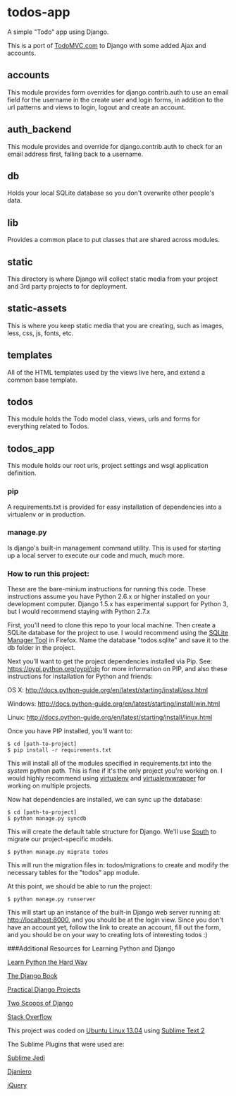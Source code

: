 todos-app
=========

A simple "Todo" app using Django.

This is a port of [TodoMVC.com](http://todomvc.com) to Django with some added Ajax and accounts.

## accounts
This module provides form overrides for django.contrib.auth to use an email field for the username in the create user and login forms, in addition to the url patterns and views to login, logout and create an account.

## auth_backend
This module provides and override for django.contrib.auth to check for an email address first, falling back to a username.

## db
Holds your local SQLite database so you don't overwrite other people's data.

## lib
Provides a common place to put classes that are shared across modules.

## static
This directory is where Django will collect static media from your project and 3rd party projects to for deployment.

## static-assets
This is where you keep static media that you are creating, such as images, less, css, js, fonts, etc.

## templates
All of the HTML templates used by the views live here, and extend a common base template.

## todos
This module holds the Todo model class, views, urls and forms for everything related to Todos.

## todos_app
This module holds our root urls, project settings and wsgi application definition.

### pip
A requirements.txt is provided for easy installation of dependencies into a virtualenv or in production.

### manage.py
Is django's built-in management command utility. This is used for starting up a local server to execute our code and much, much more.

### How to run this project:

These are the bare-minium instructions for running this code. These instructions assume you have Python 2.6.x or higher installed on your development computer. Django 1.5.x has experimental support for Python 3, but I would recommend staying with Python 2.7.x

First, you'll need to clone this repo to your local machine. Then create a SQLite database for the project to use. I would recommend using the [SQLite Manager Tool](https://addons.mozilla.org/en-US/firefox/addon/sqlite-manager/) in Firefox. Name the database "todos.sqlite" and save it to the db folder in the project.

Next you'll want to get the project dependencies installed via Pip. See: https://pypi.python.org/pypi/pip for more information on PIP, and also these instructions for installation for Python and friends:

OS X: http://docs.python-guide.org/en/latest/starting/install/osx.html

Windows: http://docs.python-guide.org/en/latest/starting/install/win.html

Linux: http://docs.python-guide.org/en/latest/starting/install/linux.html

Once you have PIP installed, you'll want to:

    $ cd [path-to-project]
    $ pip install -r requirements.txt

This will install all of the modules specified in requirements.txt into the *system* python path. This is fine if it's the only project you're working on. I would highly recommend using [virtualenv](https://virtualenv.readthedocs.org/en/latest/) and [virtualenvwrapper](http://virtualenvwrapper.readthedocs.org/en/latest/) for working on multiple projects.

Now hat dependencies are installed, we can sync up the database:

    $ cd [path-to-project]
    $ python manage.py syncdb

This will create the default table structure for Django. We'll use [South](http://south.aeracode.org) to migrate our project-specific models.

    $ python manage.py migrate todos

This will run the migration files in: todos/migrations to create and modify the necessary tables for the "todos" app module.

At this point, we should be able to run the project:

    $ python manage.py runserver

This will start up an instance of the built-in Django web server running at: [http://localhost:8000](http://localhost:8000), and you should be at the login view. Since you don't have an account yet, follow the link to create an account, fill out the form, and you should be on your way to creating lots of interesting todos :)

###Additional Resources for Learning Python and Django

[Learn Python the Hard Way](http://learnpythonthehardway.org/book/)

[The Django Book](http://djangobook.com/)

[Practical Django Projects](http://www.amazon.com/Practical-Django-Projects-Experts-Development/dp/1430219386/ref=sr_1_2?ie=UTF8&qid=1374032390&sr=8-2&keywords=practical+django+projects)

[Two Scoops of Django](http://www.amazon.com/Two-Scoops-Django-Best-Practices/dp/1481879707/ref=sr_1_2?s=books&ie=UTF8&qid=1374032439&sr=1-2&keywords=django+programming+2013)

[Stack Overflow](http://stackoverflow.com/questions/tagged/django)

This project was coded on [Ubuntu Linux 13.04](http://ubuntu.com/) using [Sublime Text 2](http://http://www.sublimetext.com/2)

The Sublime Plugins that were used are:

[Sublime Jedi](https://github.com/srusskih/SublimeJEDI)

[Djaniero](https://github.com/squ1b3r/Djaneiro)

[jQuery](https://github.com/mrmartineau/jQuery)
